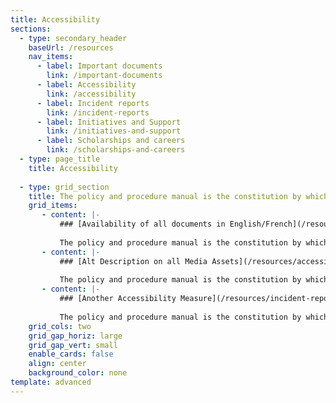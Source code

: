 ```yaml
---
title: Accessibility
sections:
  - type: secondary_header
    baseUrl: /resources
    nav_items:
      - label: Important documents
        link: /important-documents
      - label: Accessibility
        link: /accessibility
      - label: Incident reports
        link: /incident-reports
      - label: Initiatives and Support
        link: /initiatives-and-support
      - label: Scholarships and careers
        link: /scholarships-and-careers
  - type: page_title
    title: Accessibility
  
  - type: grid_section
    title: The policy and procedure manual is the constitution by which all ESS operations are governed. Updated every other year, this document provides detailed mandates and eligibility for each officer of the society, election policies, committee roles, financial matters, ESS services, and accountability procedures.
    grid_items:
       - content: |-
           ### [Availability of all documents in English/French](/resources/important-documents)
 
           The policy and procedure manual is the constitution by which all ESS operations are governed. Updated every other year, this document provides detailed mandates and eligibility for each officer of the society, election policies, committee roles, financial matters, ESS services, and accountability procedures.
       - content: |-
           ### [Alt Description on all Media Assets](/resources/accessibility)
 
           The policy and procedure manual is the constitution by which all ESS operations are governed. Updated every other year, this document provides detailed mandates and eligibility for each officer of the society, election policies, committee roles, financial matters, ESS services, and accountability procedures.
       - content: |-
           ### [Another Accessibility Measure](/resources/incident-reports)
 
           The policy and procedure manual is the constitution by which all ESS operations are governed. Updated every other year, this document provides detailed mandates and eligibility for each officer of the society, election policies, committee roles, financial matters, ESS services, and accountability procedures.
    grid_cols: two
    grid_gap_horiz: large
    grid_gap_vert: small
    enable_cards: false
    align: center
    background_color: none
template: advanced
---
```


